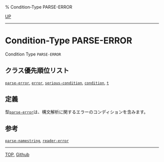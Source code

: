 % Condition-Type PARSE-ERROR

[UP](9.2.html)  

---

# Condition-Type **PARSE-ERROR**


Condition Type `PARSE-ERROR`


## クラス優先順位リスト

[`parse-error`](9.2.parse-error.html),
[`error`](9.2.error-condition.html),
[`serious-condition`](9.2.serious-condition.html),
[`condition`](9.2.condition.html),
[`t`](4.4.t-system-class.html)


## 定義

型[`parse-error`](9.2.parse-error.html)は、構文解析に関するエラーのコンディションを含みます。


## 参考

[`parse-namestring`](19.4.parse-namestring.html),
[`reader-error`](23.2.reader-error.html)


---
[TOP](index.html),  [Github](https://github.com/nptcl/npt-japanese)

